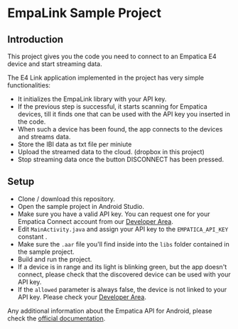 # EmpaLink Sample Project

## Introduction

This project gives you the code you need to connect to an Empatica E4 device and start streaming data.

The E4 Link application implemented in the project has very simple functionalities:

- It initializes the EmpaLink library with your API key.
- If the previous step is successful, it starts scanning for Empatica devices, till it finds one that can be used with the API key you inserted in the code.
- When such a device has been found, the app connects to the devices and streams data.
- Store the IBI data as txt file per miniute
- Upload the streamed data to the cloud. (dropbox in this project)
- Stop streaming data once the button DISCONNECT has been pressed.

## Setup

- Clone / download this repository.
- Open the sample project in Android Studio.
- Make sure you have a valid API key. You can request one for your Empatica Connect account from our [Developer Area][1].
- Edit `MainActivity.java` and assign your API key to the `EMPATICA_API_KEY` constant .
- Make sure the `.aar` file you'll find inside into the `libs` folder contained in the sample project.
- Build and run the project.
- If a device is in range and its light is blinking green, but the app doesn't connect, please check that the discovered device can be used with your API key.
- If the `allowed` parameter is always false, the device is not linked to your API key. Please check your [Developer Area][1].

Any additional information about the Empatica API for Android, please check the [official documentation][2].

[1]: https://www.empatica.com/connect/developer.php
[2]: http://developer.empatica.com
